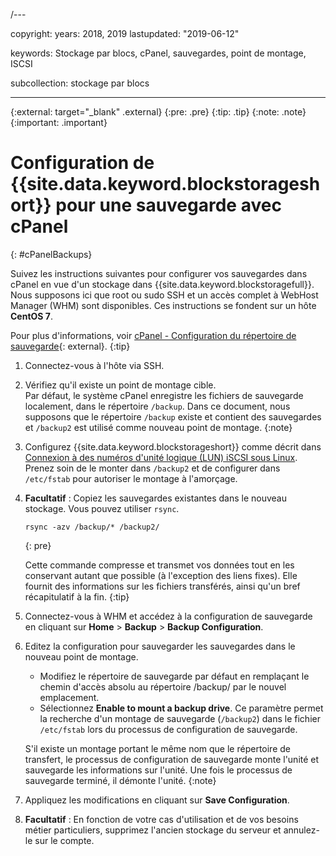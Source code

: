/---

copyright:
  years: 2018, 2019
lastupdated: "2019-06-12"

keywords: Stockage par blocs, cPanel, sauvegardes, point de montage, ISCSI

subcollection: stockage par blocs

---
{:external: target="_blank" .external}
{:pre: .pre}
{:tip: .tip}
{:note: .note}
{:important: .important}

# Configuration de {{site.data.keyword.blockstorageshort}} pour une sauvegarde avec cPanel
{: #cPanelBackups}

Suivez les instructions suivantes pour configurer vos sauvegardes dans cPanel en vue d'un stockage dans {{site.data.keyword.blockstoragefull}}. Nous supposons ici que root ou sudo SSH et un accès complet à WebHost Manager (WHM) sont disponibles. Ces instructions se fondent sur un hôte **CentOS 7**.

Pour plus d'informations, voir [cPanel - Configuration du répertoire de sauvegarde](https://docs.cpanel.net/display/68Docs/Backup+Configuration#BackupConfiguration-ConfigureBackupDirectory){: external}.
{:tip}

1. Connectez-vous à l'hôte via SSH.

2. Vérifiez qu'il existe un point de montage cible. <br />
   Par défaut, le système cPanel enregistre les fichiers de sauvegarde localement, dans le répertoire `/backup`. Dans ce document, nous supposons que le répertoire `/backup` existe et contient des sauvegardes et `/backup2` est utilisé comme nouveau point de montage.
   {:note}

3. Configurez {{site.data.keyword.blockstorageshort}} comme décrit dans [Connexion à des numéros d'unité logique (LUN) iSCSI sous Linux](/docs/infrastructure/BlockStorage?topic=BlockStorage-mountingLinux#mountingLinux). Prenez soin de le monter dans `/backup2` et de configurer dans `/etc/fstab` pour autoriser le montage à l'amorçage.

4. **Facultatif** : Copiez les sauvegardes existantes dans le nouveau stockage. Vous pouvez utiliser `rsync`.
   ```
   rsync -azv /backup/* /backup2/
   ```
   {: pre}

    Cette commande compresse et transmet vos données tout en les conservant autant que possible (à l'exception des liens fixes). Elle fournit des informations sur les fichiers transférés, ainsi qu'un bref récapitulatif à la fin.
    {:tip}

5. Connectez-vous à WHM et accédez à la configuration de sauvegarde en cliquant sur **Home** > **Backup** > **Backup Configuration**.

6. Editez la configuration pour sauvegarder les sauvegardes dans le nouveau point de montage.
    - Modifiez le répertoire de sauvegarde par défaut en remplaçant le chemin d'accès absolu au répertoire /backup/ par le nouvel emplacement.
    - Sélectionnez **Enable to mount a backup drive**. Ce paramètre permet la recherche d'un montage de sauvegarde (`/backup2`) dans le fichier `/etc/fstab` lors du processus de configuration de sauvegarde. <br />

    S'il existe un montage portant le même nom que le répertoire de transfert, le processus de configuration de sauvegarde monte l'unité et sauvegarde les informations sur l'unité. Une fois le processus de sauvegarde terminé, il démonte l'unité.
    {:note}

7. Appliquez les modifications en cliquant sur **Save Configuration**.

8. **Facultatif** : En fonction de votre cas d'utilisation et de vos besoins métier particuliers, supprimez l'ancien stockage du serveur et annulez-le sur le compte.
